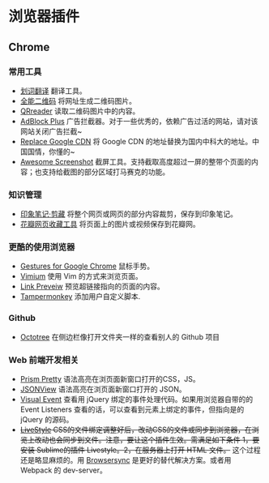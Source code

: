 # 浏览器插件
## Chrome
### 常用工具
* [划词翻译](https://chrome.google.com/webstore/detail/划词翻译/ikhdkkncnoglghljlkmcimlnlhkeamad) 翻译工具。
* [全能二维码](https://chrome.google.com/webstore/detail/ejadepcppnegmgmndhbhpaicoffamngd) 将网址生成二维码图片。
* [QRreader](https://chrome.google.com/webstore/detail/qrreader-beta/bfdjglobiolninfgldchakgfldifphic) 读取二维码图片中的内容。
* [AdBlock Plus](https://chrome.google.com/webstore/detail/adblock-plus/cfhdojbkjhnklbpkdaibdccddilifddb) 广告拦截器。对于一些优秀的，依赖广告过活的网站，请对该网站关闭广告拦截~
* [Replace Google CDN](https://chrome.google.com/webstore/detail/kpampjmfiopfpkkepbllemkibefkiice?utm_source=chrome-app-launcher-info-dialog) 将 Google CDN 的地址替换为国内中科大的地址。中国国情，你懂的~
* [Awesome Screenshot](https://chrome.google.com/webstore/detail/awesome-screenshot-screen/nlipoenfbbikpbjkfpfillcgkoblgpmj) 截屏工具。支持截取高度超过一屏的整带个页面的内容；也支持给截图的部分区域打马赛克的功能。

### 知识管理
* [印象笔记·剪藏](https://chrome.google.com/webstore/detail/evernote-web-clipper/pioclpoplcdbaefihamjohnefbikjilc) 将整个网页或网页的部分内容裁剪，保存到印象笔记。
* [花瓣网页收藏工具](https://chrome.google.com/webstore/detail/%E8%8A%B1%E7%93%A3%E7%BD%91%E9%A1%B5%E6%94%B6%E8%97%8F%E5%B7%A5%E5%85%B7/imamemhokkdleoelohnmkimbmpfglcil) 将页面上的图片或视频保存到花瓣网。

### 更酷的使用浏览器
* [Gestures for Google Chrome](https://chrome.google.com/webstore/detail/gestures-for-google-chrom/jpkfjicglakibpenojifdiepckckakgk) 鼠标手势。
* [Vimium](https://chrome.google.com/webstore/detail/vimium/dbepggeogbaibhgnhhndojpepiihcmeb) 使用 Vim 的方式来浏览页面。
* [Link Preveiw](https://chrome.google.com/webstore/detail/link-previews/hlbhbhdjmllabhmeoehogilodnpbmhgj) 预览超链接指向的页面的内容。
* [Tampermonkey](https://chrome.google.com/webstore/detail/tampermonkey/dhdgffkkebhmkfjojejmpbldmpobfkfo/) 添加用户自定义脚本.

### Github
* [Octotree](https://chrome.google.com/webstore/detail/octotree/bkhaagjahfmjljalopjnoealnfndnagc) 在侧边栏像打开文件夹一样的查看别人的 Github 项目

### Web 前端开发相关
* [Prism Pretty](https://chrome.google.com/webstore/detail/prism-pretty/hjjcdjnncffbbhlglkipjhljmocnehim) 语法高亮在浏页面新窗口打开的CSS，JS。
* [JSONView](https://chrome.google.com/webstore/detail/jsonview/chklaanhfefbnpoihckbnefhakgolnmc) 语法高亮在浏页面新窗口打开的 JSON。
* [Visual Event](https://chrome.google.com/webstore/detail/visual-event/pbmmieigblcbldgdokdjpioljjninaim) 查看用 jQuery 绑定的事件处理代码。如果用浏览器自带的的 Event Listeners 查看的话，可以查看到元素上绑定的事件，但指向是的 jQuery 的源码。
* ~~[LiveStyle](http://livestyle.emmet.io/install/) CSS的文件绑定调整好后，改动CSS的文件或同步到浏览器，在浏览上改动也会同步到文件。注意，要让这个插件生效。需满足如下条件 1，要 安装 Sublime的插件 Livestyle。2，在服务器上打开 HTML 文件。~~ 这个过程还是略显麻烦的。用 [Browsersync](https://www.browsersync.io/) 是更好的替代解决方案。或者用 Webpack 的 dev-server。


